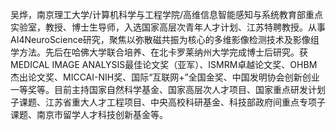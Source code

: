 吴烨，南京理工大学/计算机科学与工程学院/高维信息智能感知与系统教育部重点实验室，教授、博士生导师，入选国家高层次青年人才计划、江苏特聘教授。从事AI4NeuroScience研究，聚焦以弥散磁共振为核心的多维影像检测技术及影像组学方法。先后在哈佛大学联合培养、在北卡罗莱纳州大学完成博士后研究。获MEDICAL IMAGE ANALYSIS最佳论文奖（亚军）、ISMRM卓越论文奖、OHBM杰出论文奖、MICCAI-NIH奖、国际“互联网+”全国金奖、中国发明协会创新创业一等奖等。目前主持国家自然科学基金、国家高层次人才项目、国家重点研发计划子课题、江苏省重大人才工程项目、中央高校科研基金、科技部政府间重点专项子课题、南京市留学人才科技创新基金等。